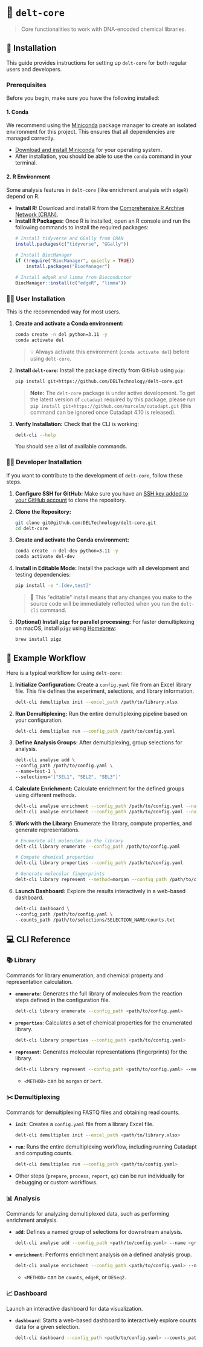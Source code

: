 # 🧬 `delt-core`
> Core functionalities to work with DNA-encoded chemical libraries.

## 🚀 Installation

This guide provides instructions for setting up `delt-core` for both regular users and developers.

### Prerequisites

Before you begin, make sure you have the following installed:

#### 1. Conda
We recommend using the [Miniconda](https://docs.anaconda.com/miniconda) package manager to create an isolated environment for this project. This ensures that all dependencies are managed correctly.
- [Download and install Miniconda](https://docs.anaconda.com/miniconda#latest-miniconda-installer-links) for your operating system.
- After installation, you should be able to use the `conda` command in your terminal.

#### 2. R Environment
Some analysis features in `delt-core` (like enrichment analysis with `edgeR`) depend on R.
- **Install R:** Download and install R from the [Comprehensive R Archive Network (CRAN)](https://cran.r-project.org/).
- **Install R Packages:** Once R is installed, open an R console and run the following commands to install the required packages:
    ```R
    # Install tidyverse and GGally from CRAN
    install.packages(c("tidyverse", "GGally"))

    # Install BiocManager
    if (!require("BiocManager", quietly = TRUE))
        install.packages("BiocManager")

    # Install edgeR and limma from Bioconductor
    BiocManager::install(c("edgeR", "limma"))
    ```

### 🧑‍🔬 User Installation

This is the recommended way for most users.

1.  **Create and activate a Conda environment:**
    ```bash
    conda create -n del python=3.11 -y
    conda activate del
    ```
    > 💡 Always activate this environment (`conda activate del`) before using `delt-core`.

2.  **Install `delt-core`:**
    Install the package directly from GitHub using `pip`:
    ```bash
    pip install git+https://github.com/DELTechnology/delt-core.git
    ```
    > **Note:** The `delt-core` package is under active development. To get the latest version of `cutadapt` required by this package, please run `pip install git+https://github.com/marcelm/cutadapt.git` (this command can be ignored once Cutadapt 4.10 is released).

3.  **Verify Installation:**
    Check that the CLI is working:
    ```bash
    delt-cli --help
    ```
    You should see a list of available commands.

### 👩‍💻 Developer Installation

If you want to contribute to the development of `delt-core`, follow these steps.

1.  **Configure SSH for GitHub:**
    Make sure you have an [SSH key added to your GitHub account](https://docs.github.com/en/authentication/connecting-to-github-with-ssh/adding-a-new-ssh-key-to-your-github-account) to clone the repository.

2.  **Clone the Repository:**
    ```bash
    git clone git@github.com:DELTechnology/delt-core.git
    cd delt-core
    ```

3.  **Create and activate the Conda environment:**
    ```bash
    conda create -n del-dev python=3.11 -y
    conda activate del-dev
    ```

4.  **Install in Editable Mode:**
    Install the package with all development and testing dependencies:
    ```bash
    pip install -e ".[dev,test]"
    ```
    > 🔧 This "editable" install means that any changes you make to the source code will be immediately reflected when you run the `delt-cli` command.

5.  **(Optional) Install `pigz` for parallel processing:**
    For faster demultiplexing on macOS, install `pigz` using [Homebrew](https://brew.sh/):
    ```bash
    brew install pigz
    ```

## 🧪 Example Workflow

Here is a typical workflow for using `delt-core`:

1.  **Initialize Configuration:**
    Create a `config.yaml` file from an Excel library file. This file defines the experiment, selections, and library information.
    ```bash
    delt-cli demultiplex init --excel_path /path/to/library.xlsx
    ```

2.  **Run Demultiplexing:**
    Run the entire demultiplexing pipeline based on your configuration.
    ```bash
    delt-cli demultiplex run --config_path /path/to/config.yaml
    ```

3.  **Define Analysis Groups:**
    After demultiplexing, group selections for analysis.
    ```bash
    delt-cli analyse add \
    --config_path /path/to/config.yaml \
    --name=test-1 \
    --selections='["SEL1", "SEL2", "SEL3"]'
    ```

4.  **Calculate Enrichment:**
    Calculate enrichment for the defined groups using different methods.
    ```bash
    delt-cli analyse enrichment --config_path /path/to/config.yaml --name=test-1 --method=counts
    delt-cli analyse enrichment --config_path /path/to/config.yaml --name=test-1 --method=edgeR
    ```

5.  **Work with the Library:**
    Enumerate the library, compute properties, and generate representations.
    ```bash
    # Enumerate all molecules in the library
    delt-cli library enumerate --config_path /path/to/config.yaml

    # Compute chemical properties
    delt-cli library properties --config_path /path/to/config.yaml

    # Generate molecular fingerprints
    delt-cli library represent --method=morgan --config_path /path/to/config.yaml
    ```

6.  **Launch Dashboard:**
    Explore the results interactively in a web-based dashboard.
    ```bash
    delt-cli dashboard \
    --config_path /path/to/config.yaml \
    --counts_path /path/to/selections/SELECTION_NAME/counts.txt
    ```

## 💻 CLI Reference

### 📚 Library
Commands for library enumeration, and chemical property and representation calculation.

- **`enumerate`**: Generates the full library of molecules from the reaction steps defined in the configuration file.
  ```bash
  delt-cli library enumerate --config_path <path/to/config.yaml>
  ```
- **`properties`**: Calculates a set of chemical properties for the enumerated library.
  ```bash
  delt-cli library properties --config_path <path/to/config.yaml>
  ```
- **`represent`**: Generates molecular representations (fingerprints) for the library.
  ```bash
  delt-cli library represent --config_path <path/to/config.yaml> --method <METHOD>
  ```
  - `<METHOD>` can be `morgan` or `bert`.

### ✂️ Demultiplexing
Commands for demultiplexing FASTQ files and obtaining read counts.

- **`init`**: Creates a `config.yaml` file from a library Excel file.
  ```bash
  delt-cli demultiplex init --excel_path <path/to/library.xlsx>
  ```
- **`run`**: Runs the entire demultiplexing workflow, including running Cutadapt and computing counts.
  ```bash
  delt-cli demultiplex run --config_path <path/to/config.yaml>
  ```
- Other steps (`prepare`, `process`, `report`, `qc`) can be run individually for debugging or custom workflows.

### 📊 Analysis
Commands for analyzing demultiplexed data, such as performing enrichment analysis.

- **`add`**: Defines a named group of selections for downstream analysis.
  ```bash
  delt-cli analyse add --config_path <path/to/config.yaml> --name <group_name> --selections '["SEL1", "SEL2", ...]' 
  ```
- **`enrichment`**: Performs enrichment analysis on a defined analysis group.
  ```bash
  delt-cli analyse enrichment --config_path <path/to/config.yaml> --name <group_name> --method <METHOD>
  ```
  - `<METHOD>` can be `counts`, `edgeR`, or `DESeq2`.

### 📈 Dashboard
Launch an interactive dashboard for data visualization.

- **`dashboard`**: Starts a web-based dashboard to interactively explore counts data for a given selection.
  ```bash
  delt-cli dashboard --config_path <path/to/config.yaml> --counts_path <path/to/counts.txt>
  ```
